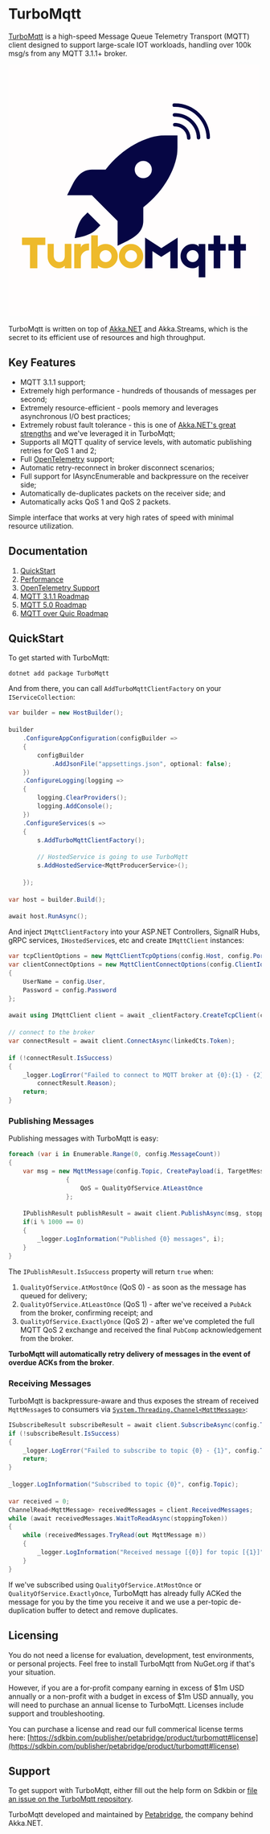 # TurboMqtt

[TurboMqtt](https://github.com/petabridge/TurboMqtt) is a high-speed Message Queue Telemetry Transport (MQTT) client designed to support large-scale IOT workloads, handling over 100k msg/s from any MQTT 3.1.1+ broker.

![TurboMqtt logo](https://raw.githubusercontent.com/petabridge/TurboMqtt/dev/docs/logo.png)

TurboMqtt is written on top of [Akka.NET](https://getakka.net/) and Akka.Streams, which is the secret to its efficient use of resources and high throughput.

## Key Features

* MQTT 3.1.1 support;
* Extremely high performance - hundreds of thousands of messages per second;
* Extremely resource-efficient - pools memory and leverages asynchronous I/O best practices;
* Extremely robust fault tolerance - this is one of [Akka.NET's great strengths](https://petabridge.com/blog/akkadotnet-actors-restart/) and we've leveraged it in TurboMqtt;
* Supports all MQTT quality of service levels, with automatic publishing retries for QoS 1 and 2;
* Full [OpenTelemetry](https://opentelemetry.io/) support;
* Automatic retry-reconnect in broker disconnect scenarios;
* Full support for IAsyncEnumerable and backpressure on the receiver side;
* Automatically de-duplicates packets on the receiver side; and
* Automatically acks QoS 1 and QoS 2 packets.

Simple interface that works at very high rates of speed with minimal resource utilization.

## Documentation

1. [QuickStart](https://github.com/petabridge/TurboMqtt/tree/dev?tab=readme-ov-file#quickstart)
2. [Performance](https://github.com/petabridge/TurboMqtt/blob/dev/docs/Performance.md)
3. [OpenTelemetry Support](https://github.com/petabridge/TurboMqtt/blob/dev/docs/Telemetry.md)
4. [MQTT 3.1.1 Roadmap](https://github.com/petabridge/TurboMqtt/issues/66)
5. [MQTT 5.0 Roadmap](https://github.com/petabridge/TurboMqtt/issues/67)
6. [MQTT over Quic Roadmap](https://github.com/petabridge/TurboMqtt/issues/68)

## QuickStart

To get started with TurboMqtt:

```
dotnet add package TurboMqtt
```

And from there, you can call `AddTurboMqttClientFactory` on your `IServiceCollection`:

```csharp
var builder = new HostBuilder();

builder
    .ConfigureAppConfiguration(configBuilder =>
    {
        configBuilder
            .AddJsonFile("appsettings.json", optional: false);
    })
    .ConfigureLogging(logging =>
    {
        logging.ClearProviders();
        logging.AddConsole();
    })
    .ConfigureServices(s =>
    {
        s.AddTurboMqttClientFactory();

        // HostedService is going to use TurboMqtt
        s.AddHostedService<MqttProducerService>();
        
    });

var host = builder.Build();

await host.RunAsync();
```

And inject `IMqttClientFactory` into your ASP.NET Controllers, SignalR Hubs, gRPC services, `IHostedService`s, etc and create `IMqttClient` instances:

```csharp
var tcpClientOptions = new MqttClientTcpOptions(config.Host, config.Port);
var clientConnectOptions = new MqttClientConnectOptions(config.ClientId, MqttProtocolVersion.V3_1_1)
{
    UserName = config.User,
    Password = config.Password
};

await using IMqttClient client = await _clientFactory.CreateTcpClient(clientConnectOptions, tcpClientOptions);

// connect to the broker
var connectResult = await client.ConnectAsync(linkedCts.Token);
            
if (!connectResult.IsSuccess)
{
    _logger.LogError("Failed to connect to MQTT broker at {0}:{1} - {2}", config.Host, config.Port,
        connectResult.Reason);
    return;
}
```

### Publishing Messages

Publishing messages with TurboMqtt is easy:

```csharp
foreach (var i in Enumerable.Range(0, config.MessageCount))
{
    var msg = new MqttMessage(config.Topic, CreatePayload(i, TargetMessageSize.EightKb))
                {
                    QoS = QualityOfService.AtLeastOnce
                };

    IPublishResult publishResult = await client.PublishAsync(msg, stoppingToken);
    if(i % 1000 == 0)
    {
        _logger.LogInformation("Published {0} messages", i);
    }
}
```

The `IPublishResult.IsSuccess` property will return `true` when:

1. `QualityOfService.AtMostOnce` (QoS 0) - as soon as the message has queued for delivery;
2. `QualityOfService.AtLeastOnce` (QoS 1) - after we've received a `PubAck` from the broker, confirming receipt; and
3. `QualityOfService.ExactlyOnce` (QoS 2) - after we've completed the full MQTT QoS 2 exchange and received the final `PubComp` acknowledgement from the broker.

**TurboMqtt will automatically retry delivery of messages in the event of overdue ACKs from the broker**.

### Receiving Messages

TurboMqtt is backpressure-aware and thus exposes the stream of received `MqttMessage`s to consumers via [`System.Threading.Channel<MqttMessage>`](https://learn.microsoft.com/en-us/dotnet/core/extensions/channels):

```csharp
ISubscribeResult subscribeResult = await client.SubscribeAsync(config.Topic, config.QoS, linkedCts.Token);
if (!subscribeResult.IsSuccess)
{
    _logger.LogError("Failed to subscribe to topic {0} - {1}", config.Topic, subscribeResult.Reason);
    return;
}

_logger.LogInformation("Subscribed to topic {0}", config.Topic);

var received = 0;
ChannelRead<MqttMessage> receivedMessages = client.ReceivedMessages;
while (await receivedMessages.WaitToReadAsync(stoppingToken))
{
    while (receivedMessages.TryRead(out MqttMessage m))
    {    
    	_logger.LogInformation("Received message [{0}] for topic [{1}]", m.Payload,  m.Topic);
    }
}
```

If we've subscribed using `QualityOfService.AtMostOnce` or `QualityOfService.ExactlyOnce`, TurboMqtt has already fully ACKed the message for you by the time you receive it and we use a per-topic de-duplication buffer to detect and remove duplicates.
 
## Licensing

You do not need a license for evaluation, development, test environments, or personal projects. Feel free to install TurboMqtt from NuGet.org if that's your situation.

However, if you are a for-profit company earning in excess of $1m USD annually or a non-profit with a budget in excess of $1m USD annually, you will need to purchase an annual license to TurboMqtt. Licenses include support and troubleshooting.

You can purchase a license and read our full commerical license terms here: [https://sdkbin.com/publisher/petabridge/product/turbomqtt#license](https://sdkbin.com/publisher/petabridge/product/turbomqtt#license)

## Support

To get support with TurboMqtt, either fill out the help form on Sdkbin or [file an issue on the TurboMqtt repository](https://github.com/petabridge/TurboMqtt/issues).

TurboMqtt developed and maintained by [Petabridge](https://petabridge.com/), the company behind Akka.NET.